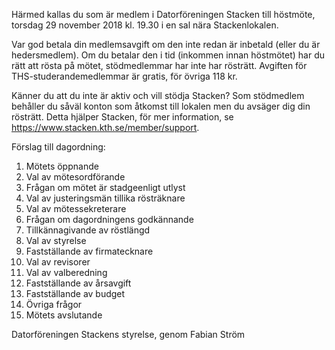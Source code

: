 <!-- 
.. title: Kallelse till höstmote
.. slug: hostmote
.. date: 2018-11-15 22:14:00 CET
.. description:
.. category: 2018
-->

Härmed kallas du som är medlem i Datorföreningen Stacken till höstmöte, torsdag 
29 november 2018 kl. 19.30 i en sal nära Stackenlokalen.

<!-- TEASER_END -->

Var god betala din medlemsavgift om den inte redan är inbetald (eller du är 
hedersmedlem). Om du betalar den i tid (inkommen innan höstmötet) har du rätt 
att rösta på mötet, stödmedlemmar har inte har rösträtt. Avgiften för 
THS-studerandemedlemmar är gratis, för övriga 118 kr.

Känner du att du inte är aktiv och vill stödja Stacken? Som stödmedlem behåller 
du såväl konton som åtkomst till lokalen men du avsäger dig din rösträtt. Detta 
hjälper Stacken, för mer information, se 
https://www.stacken.kth.se/member/support.

Förslag till dagordning:

1. Mötets öppnande
2. Val av mötesordförande
3. Frågan om mötet är stadgeenligt utlyst
4. Val av justeringsmän tillika rösträknare
5. Val av mötessekreterare
6. Frågan om dagordningens godkännande
7. Tillkännagivande av röstlängd
8. Val av styrelse
9. Fastställande av firmatecknare
10. Val av revisorer
11. Val av valberedning
12. Fastställande av årsavgift
13. Fastställande av budget
14. Övriga frågor
15. Mötets avslutande

Datorföreningen Stackens styrelse, genom Fabian Ström
